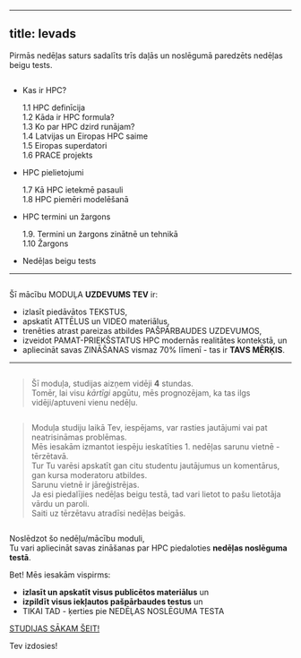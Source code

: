 
---
title: Ievads
---

Pirmās nedēļas saturs sadalīts trīs daļās un noslēgumā paredzēts nedēļas beigu tests.

```attention-note {label: "Pirmās nedēļas tēmas"}
```

- Kas ir HPC?
   
    1.1 HPC definīcija  
    1.2 Kāda ir HPC formula?  
    1.3 Ko par HPC dzird runājam?  
    1.4 Latvijas un Eiropas HPC saime  
    1.5 Eiropas superdatori  
    1.6 PRACE projekts
  
- HPC pielietojumi

    1.7 Kā HPC ietekmē pasauli  
    1.8 HPC piemēri modelēšanā 

- HPC termini un žargons

    1.9. Termini un žargons zinātnē un tehnikā  
    1.10 Žargons  

- Nedēļas beigu tests



---

```attention-note {label: "Tavs uzdevums"}
```

Šī mācību MODUĻA **UZDEVUMS TEV** ir:
- izlasīt piedāvātos TEKSTUS,
- apskatīt ATTĒLUS un VIDEO materiālus,
- trenēties atrast pareizas atbildes PAŠPĀRBAUDES UZDEVUMOS,
- izveidot PAMAT-PRIEKŠSTATUS HPC modernās realitātes kontekstā, un
- apliecināt savas ZINĀŠANAS vismaz 70% līmenī - tas ir **TAVS MĒRĶIS**.

---

```attention-note {label: "Studijas prasa Tavu laiku"}
```
> Šī moduļa, studijas aizņem vidēji **4** stundas.  
Tomēr, lai visu *kārtīgi* apgūtu, mēs prognozējam, ka tas ilgs vidēji/aptuveni vienu nedēļu.

```attention-note {label: "Tu neesi viens "}
```

> Moduļa studiju laikā Tev, iespējams, var rasties jautājumi vai pat neatrisināmas problēmas.  
Mēs iesakām izmantot iespēju ieskatīties 1. nedēļas sarunu vietnē - tērzētavā.  
Tur Tu varēsi apskatīt gan citu studentu jautājumus un komentārus, gan kursa moderatoru atbildes.  
Sarunu vietnē ir jāreģistrējas.  
Ja esi piedalījies nedēļas beigu testā, tad vari lietot to pašu lietotāja vārdu un paroli.  
Saiti uz tērzētavu atradīsi nedēļas beigās. 

```attention-note {label: "Kā pārliecināties, vai Tu esi ieguvis jaunas zināšanas"}
```

Noslēdzot šo nedēļu/mācību moduli,  
Tu vari apliecināt savas zināšanas par HPC piedaloties **nedēļas noslēguma testā**.  

Bet! Mēs iesakām vispirms:
-  **izlasīt un apskatīt visus publicētos materiālus** un 
- **izpildīt visus iekļautos pašpārbaudes testus** un 
- TIKAI TAD - ķerties pie NEDĒĻAS NOSLĒGUMA TESTA

[STUDIJAS SĀKAM ŠEIT!](https://hpc-pamati-saturs.learning.lv/preview/1-modulis/1_1)

Tev izdosies!
